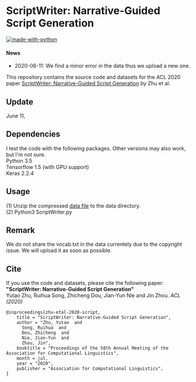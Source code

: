 # ScriptWriter: Narrative-Guided Script Generation

[![made-with-python](https://img.shields.io/badge/Made%20with-Python-red.svg)](#python)

#### News
- 2020-06-11: We find a minor error in the data thus we upload a new one.

This repository contains the source code and datasets for the ACL 2020 paper [ScriptWriter: Narrative-Guided Script Generation](http://rali.iro.umontreal.ca/rali/sites/default/files/publis/2005.10331.pdf) by Zhu et al. <br>

## Update
June 11, 

## Dependencies
I test the code with the following packages. Other versions may also work, but I'm not sure. <br>
Python 3.5 <br>
Tensorflow 1.5 (with GPU support)<br>
Keras 2.2.4 <br>

## Usage
(1) Unzip the compressed [data file](https://drive.google.com/file/d/1X8qjwAvyc85smlbRHvsWOiLgoeIG8JlN/view?usp=sharing) to the data directory. <br>
(2) Python3 ScriptWriter.py

## Remark
We do not share the vocab.txt in the data currentely due to the copyright issue. We will upload it as soon as possible.

## Cite
If you use the code and datasets, please cite the following paper:  
**"ScriptWriter: Narrative-Guided Script Generation"**  
Yutao Zhu, Ruihua Song, Zhicheng Dou, Jian-Yun Nie and Jin Zhou. _ACL (2020)_

```
@inproceedings{zhu-etal-2020-script,
    title = "ScriptWriter: Narrative-Guided Script Generation",
    author = "Zhu, Yutao  and
      Song, Ruihua  and
      Dou, Zhicheng  and
      Nie, Jian-Yun  and
      Zhou, Jin",
    booktitle = "Proceedings of the 58th Annual Meeting of the Association for Computational Linguistics",
    month = jul,
    year = "2020",
    publisher = "Association for Computational Linguistics",
}
```
